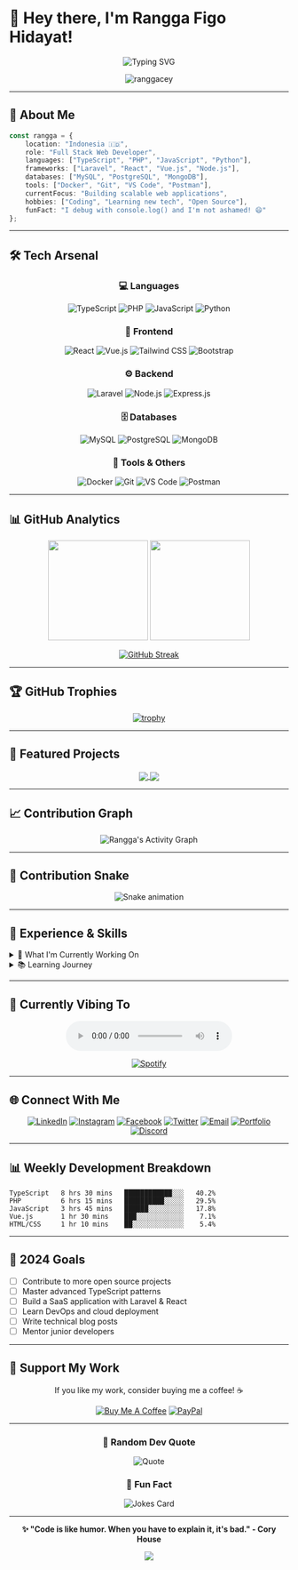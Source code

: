 # 👋 Hey there, I'm Rangga Figo Hidayat!

<div align="center">
  
![Typing SVG](https://readme-typing-svg.herokuapp.com?font=Fira+Code&size=30&duration=3000&pause=1000&color=00D9FF&center=true&vCenter=true&width=600&lines=Web+Developer+from+Indonesia+🇮🇩;TypeScript+%26+Laravel+Enthusiast;Building+Modern+Web+Apps;Always+Learning+New+Things!)

<img src="https://komarev.com/ghpvc/?username=ranggacey&label=Profile%20views&color=0e75b6&style=flat" alt="ranggacey" />

</div>

---

## 🚀 About Me

```typescript
const rangga = {
    location: "Indonesia 🇮🇩",
    role: "Full Stack Web Developer",
    languages: ["TypeScript", "PHP", "JavaScript", "Python"],
    frameworks: ["Laravel", "React", "Vue.js", "Node.js"],
    databases: ["MySQL", "PostgreSQL", "MongoDB"],
    tools: ["Docker", "Git", "VS Code", "Postman"],
    currentFocus: "Building scalable web applications",
    hobbies: ["Coding", "Learning new tech", "Open Source"],
    funFact: "I debug with console.log() and I'm not ashamed! 😄"
};
```

---

## 🛠️ Tech Arsenal

<div align="center">

### 💻 Languages
![TypeScript](https://img.shields.io/badge/TypeScript-007ACC?style=for-the-badge&logo=typescript&logoColor=white)
![PHP](https://img.shields.io/badge/PHP-777BB4?style=for-the-badge&logo=php&logoColor=white)
![JavaScript](https://img.shields.io/badge/JavaScript-F7DF1E?style=for-the-badge&logo=javascript&logoColor=black)
![Python](https://img.shields.io/badge/Python-3776AB?style=for-the-badge&logo=python&logoColor=white)

### 🎨 Frontend
![React](https://img.shields.io/badge/React-20232A?style=for-the-badge&logo=react&logoColor=61DAFB)
![Vue.js](https://img.shields.io/badge/Vue.js-35495E?style=for-the-badge&logo=vue.js&logoColor=4FC08D)
![Tailwind CSS](https://img.shields.io/badge/Tailwind_CSS-38B2AC?style=for-the-badge&logo=tailwind-css&logoColor=white)
![Bootstrap](https://img.shields.io/badge/Bootstrap-563D7C?style=for-the-badge&logo=bootstrap&logoColor=white)

### ⚙️ Backend
![Laravel](https://img.shields.io/badge/Laravel-FF2D20?style=for-the-badge&logo=laravel&logoColor=white)
![Node.js](https://img.shields.io/badge/Node.js-43853D?style=for-the-badge&logo=node.js&logoColor=white)
![Express.js](https://img.shields.io/badge/Express.js-404D59?style=for-the-badge)

### 🗄️ Databases
![MySQL](https://img.shields.io/badge/MySQL-005C84?style=for-the-badge&logo=mysql&logoColor=white)
![PostgreSQL](https://img.shields.io/badge/PostgreSQL-316192?style=for-the-badge&logo=postgresql&logoColor=white)
![MongoDB](https://img.shields.io/badge/MongoDB-4EA94B?style=for-the-badge&logo=mongodb&logoColor=white)

### 🔧 Tools & Others
![Docker](https://img.shields.io/badge/Docker-2496ED?style=for-the-badge&logo=docker&logoColor=white)
![Git](https://img.shields.io/badge/Git-F05032?style=for-the-badge&logo=git&logoColor=white)
![VS Code](https://img.shields.io/badge/VS_Code-007ACC?style=for-the-badge&logo=visual-studio-code&logoColor=white)
![Postman](https://img.shields.io/badge/Postman-FF6C37?style=for-the-badge&logo=postman&logoColor=white)

</div>

---

## 📊 GitHub Analytics

<div align="center">
  
<img height="180em" src="https://github-readme-stats.vercel.app/api?username=ranggacey&show_icons=true&theme=tokyonight&include_all_commits=true&count_private=true"/>
<img height="180em" src="https://github-readme-stats.vercel.app/api/top-langs/?username=ranggacey&layout=compact&langs_count=8&theme=tokyonight"/>

</div>

<div align="center">
  
[![GitHub Streak](https://streak-stats.demolab.com/?user=ranggacey&theme=tokyonight)](https://git.io/streak-stats)

</div>

---

## 🏆 GitHub Trophies

<div align="center">
  
[![trophy](https://github-profile-trophy.vercel.app/?username=ranggacey&theme=tokyonight&no-frame=false&no-bg=false&margin-w=4)](https://github.com/ryo-ma/github-profile-trophy)

</div>

---

## 🌟 Featured Projects

<div align="center">

<a href="https://github.com/ranggacey/spotit">
  <img align="center" src="https://github-readme-stats.vercel.app/api/pin/?username=ranggacey&repo=spotit&theme=tokyonight" />
</a>

<a href="https://github.com/ranggacey/presensi-smart">
  <img align="center" src="https://github-readme-stats.vercel.app/api/pin/?username=ranggacey&repo=presensi-smart&theme=tokyonight" />
</a>

</div>

---

## 📈 Contribution Graph

<div align="center">

![Rangga's Activity Graph](https://github-readme-activity-graph.vercel.app/graph?username=ranggacey&theme=tokyo-night&hide_border=true)

</div>

---

## 🐍 Contribution Snake

<div align="center">
  
![Snake animation](https://github.com/ranggacey/ranggacey/blob/output/github-contribution-grid-snake.svg)

</div>

---

## 💼 Experience & Skills

<details>
<summary>🎯 What I'm Currently Working On</summary>
<br>

- 🔭 Building modern web applications with **TypeScript** and **Laravel**
- 🌱 Learning advanced **React** patterns and **Vue 3** composition API
- 👯 Looking to collaborate on **open source projects**
- 💬 Ask me about **Web Development**, **Laravel**, or **TypeScript**
- ⚡ Fun fact: I love turning coffee into code! ☕→💻

</details>

<details>
<summary>📚 Learning Journey</summary>
<br>

```mermaid
graph LR
    A[HTML/CSS] --> B[JavaScript]
    B --> C[PHP]
    C --> D[Laravel]
    D --> E[TypeScript]
    E --> F[React/Vue]
    F --> G[Node.js]
    G --> H[Full Stack Developer]
```

</details>

---

## 🎵 Currently Vibing To

<div align="center">

<audio controls loop>
  <source src="https://open.spotify.com/intl-id/track/18nZWRpJIHzgb1SQr4ncwb?si=a6762696b35944fd" type="audio/mpeg">
  🎵 **Now Playing:** aespa - Supernova 🎵
</audio>

[![Spotify](https://img.shields.io/badge/Now%20Playing-aespa%20Supernova-1DB954?style=for-the-badge&logo=spotify&logoColor=white)](https://open.spotify.com/track/1vwrRJ5UCk3vELgvE3QxVv)

</div>

---

## 🌐 Connect With Me

<div align="center">

[![LinkedIn](https://img.shields.io/badge/LinkedIn-0077B5?style=for-the-badge&logo=linkedin&logoColor=white)](https://linkedin.com/in/rangga-figo-hidayat)
[![Instagram](https://img.shields.io/badge/Instagram-E4405F?style=for-the-badge&logo=instagram&logoColor=white)](https://instagram.com/ranggacey)
[![Facebook](https://img.shields.io/badge/Facebook-1877F2?style=for-the-badge&logo=facebook&logoColor=white)](https://facebook.com/ranggacey)
[![Twitter](https://img.shields.io/badge/Twitter-1DA1F2?style=for-the-badge&logo=twitter&logoColor=white)](https://twitter.com/ranggacey)
[![Email](https://img.shields.io/badge/Email-D14836?style=for-the-badge&logo=gmail&logoColor=white)](mailto:rangga.figo@example.com)
[![Portfolio](https://img.shields.io/badge/Portfolio-FF5722?style=for-the-badge&logo=google-chrome&logoColor=white)](https://ranggacey.dev)
[![Discord](https://img.shields.io/badge/Discord-7289DA?style=for-the-badge&logo=discord&logoColor=white)](https://discord.gg/ranggacey)

</div>

---

## 📊 Weekly Development Breakdown

<!--START_SECTION:waka-->
```text
TypeScript   8 hrs 30 mins   ████████████░░░   40.2%
PHP          6 hrs 15 mins   ██████████░░░░░   29.5%
JavaScript   3 hrs 45 mins   ██████░░░░░░░░░   17.8%
Vue.js       1 hr 30 mins    ███░░░░░░░░░░░░    7.1%
HTML/CSS     1 hr 10 mins    ██░░░░░░░░░░░░░    5.4%
```
<!--END_SECTION:waka-->

---

## 🎯 2024 Goals

- [ ] Contribute to more open source projects
- [ ] Master advanced TypeScript patterns
- [ ] Build a SaaS application with Laravel & React
- [ ] Learn DevOps and cloud deployment
- [ ] Write technical blog posts
- [ ] Mentor junior developers

---

## 🤝 Support My Work

<div align="center">

If you like my work, consider buying me a coffee! ☕

[![Buy Me A Coffee](https://img.shields.io/badge/Buy%20Me%20A%20Coffee-FFDD00?style=for-the-badge&logo=buy-me-a-coffee&logoColor=black)](https://buymeacoffee.com/ranggacey)
[![PayPal](https://img.shields.io/badge/PayPal-00457C?style=for-the-badge&logo=paypal&logoColor=white)](https://paypal.me/ranggacey)

</div>

---

<div align="center">

### 💭 Random Dev Quote

![Quote](https://quotes-github-readme.vercel.app/api?type=horizontal&theme=tokyonight)

### 🎲 Fun Fact

<img src="https://readme-jokes.vercel.app/api?theme=tokyonight" alt="Jokes Card" />

---

**✨ "Code is like humor. When you have to explain it, it's bad." - Cory House**

<img src="https://raw.githubusercontent.com/Trilokia/Trilokia/379277808c61ef204768a61bbc5d25bc7798ccf1/bottom_header.svg" />

</div>
